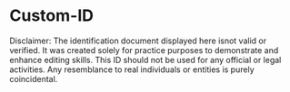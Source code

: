 # Custom-ID
  Disclaimer: The identification document displayed here isnot valid or verified. 
        It was created solely for practice purposes to demonstrate and enhance editing skills. 
        This ID should not be used for any official or legal activities. 
        Any resemblance to real individuals or entities is purely coincidental.
